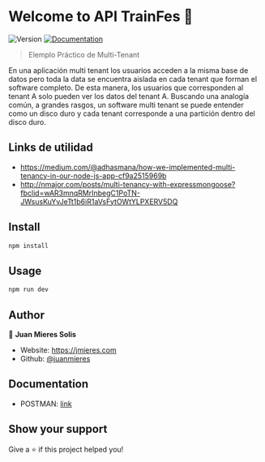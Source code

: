 <h1>Welcome to API TrainFes 👋</h1>
<p>
  <img alt="Version" src="https://img.shields.io/badge/version-1.0.0-blue.svg?cacheSeconds=2592000" />
  <a href="https://documenter.getpostman.com/view/9854295/TVKHUvFa" target="_blank">
    <img alt="Documentation" src="https://img.shields.io/badge/documentation-yes-brightgreen.svg" />
  </a>
</p>

> Elemplo Práctico de Multi-Tenant

En una aplicación multi tenant los usuarios acceden a la misma base de datos pero toda la data se encuentra aislada en cada tenant que forman el software completo. De esta manera, los usuarios que corresponden al tenant A solo pueden ver los datos del tenant A. Buscando una analogía común, a grandes rasgos, un software multi tenant se puede entender como un disco duro y cada tenant corresponde a una partición dentro del disco duro.

## Links de utilidad

* https://medium.com/@adhasmana/how-we-implemented-multi-tenancy-in-our-node-js-app-cf9a2515969b
* http://nmajor.com/posts/multi-tenancy-with-expressmongoose?fbclid=wAR3mnqRMrInbegC1PoTN-JWsusKuYvJeTt1b6iR1aVsFytOWtYLPXERV5DQ

## Install

```sh
npm install
```

## Usage

```sh
npm run dev
```

## Author

👤 **Juan Mieres Solis**

* Website: https://jmieres.com
* Github: [@juanmieres](https://github.com/juanmieres)

## Documentation

* POSTMAN: [link](https://documenter.getpostman.com/view/9854295/TVKHUvFa)

## Show your support

Give a ⭐️ if this project helped you!
